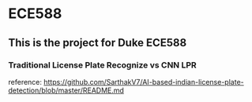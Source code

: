 # ECE588

## This is the project for Duke ECE588

### Traditional License Plate Recognize vs CNN LPR

reference: https://github.com/SarthakV7/AI-based-indian-license-plate-detection/blob/master/README.md
